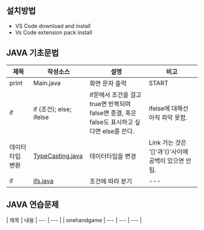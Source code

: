 ## 설치방법
- VS Code download and install
- Vs Code extension pack install
## JAVA 기초문법
|  제목  |  작성소스  |  설명  |  비고  |
|  ---  |  ---  |  ---  |  ---  |
|  print  |  Main.java  |  화면 문자 출력  |  START  |
|  if  |  if (조건); else; ifelse  |  if문에서 조건을 걸고 true면 반복되며 false면 종결, 혹은 false도 표시하고 싶다면 else를 쓴다.  |  ifelse에 대해선 아직 파악 못함.   |
|  데이터타입 변환  |  [TypeCasting.java](https://github.com/SSSanga/study_javas/blob/master/src/TypeCasting.java) |  데이터타입을 변경  |  Link 거는 것은 []()'[]'과'()'사이에 공백이 있으면 안됨.   |
|  if  |  [ifs.java](./src/Ifs.java)  |  조건에 따라 분기  |  ---  |
## JAVA 연습문제 
|  제목  |  내용  |  ---  |  ---  |
|  onehandgame  |  ---  |  ---  |  ---  |